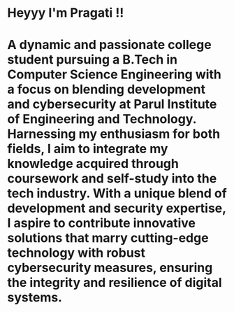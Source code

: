 # Heyyy I'm Pragati !!
# A dynamic and passionate college student pursuing a B.Tech in Computer Science Engineering with a focus on blending development and cybersecurity at Parul Institute of Engineering and Technology. Harnessing my enthusiasm for both fields, I aim to integrate my knowledge acquired through coursework and self-study into the tech industry. With a unique blend of development and security expertise, I aspire to contribute innovative solutions that marry cutting-edge technology with robust cybersecurity measures, ensuring the integrity and resilience of digital systems.
